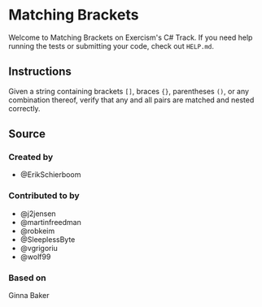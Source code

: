 # Matching Brackets

Welcome to Matching Brackets on Exercism's C# Track.
If you need help running the tests or submitting your code, check out `HELP.md`.

## Instructions

Given a string containing brackets `[]`, braces `{}`, parentheses `()`,
or any combination thereof, verify that any and all pairs are matched
and nested correctly.

## Source

### Created by

- @ErikSchierboom

### Contributed to by

- @j2jensen
- @martinfreedman
- @robkeim
- @SleeplessByte
- @vgrigoriu
- @wolf99

### Based on

Ginna Baker